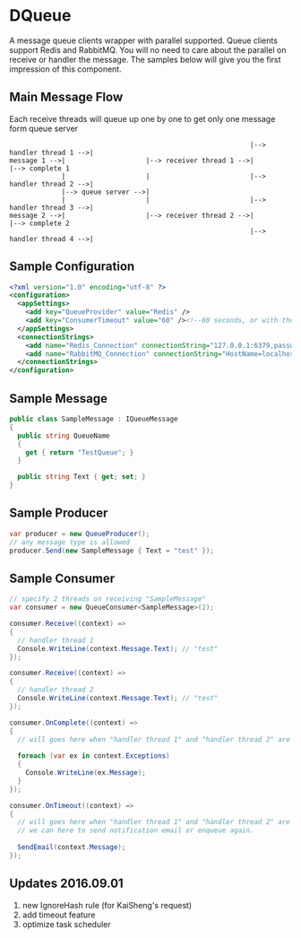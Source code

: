 # DQueue
A message queue clients wrapper with parallel supported. Queue clients support Redis and RabbitMQ. You will no need to care about the parallel on receive or handler the message. The samples below will give you the first impression of this component.

Main Message Flow
------------
Each receive threads will queue up one by one to get only one message form queue server
```text
                                                            |--> handler thread 1 -->|
message 1 -->|                    |--> receiver thread 1 -->|                        |--> complete 1
             |                    |                         |--> handler thread 2 -->|
             |--> queue server -->|
             |                    |                         |--> handler thread 3 -->|
message 2 -->|                    |--> receiver thread 2 -->|                        |--> complete 2
                                                            |--> handler thread 4 -->|
```

Sample Configuration
------------
```xml
<?xml version="1.0" encoding="utf-8" ?>
<configuration>
  <appSettings>
    <add key="QueueProvider" value="Redis" />
    <add key="ConsumerTimeout" value="60" /><!--60 seconds, or with the timespan format: 00:01:00-->
  </appSettings>
  <connectionStrings>
    <add name="Redis_Connection" connectionString="127.0.0.1:6379,password=,allowAdmin=true" />
    <add name="RabbitMQ_Connection" connectionString="HostName=localhost,UserName=rulee,Password=abc123" />
  </connectionStrings>
</configuration>
```

Sample Message
------------
```c#
public class SampleMessage : IQueueMessage
{
  public string QueueName
  {
    get { return "TestQueue"; }
  }

  public string Text { get; set; }
}
```

Sample Producer
------------
```c#
var producer = new QueueProducer();
// any message type is allowed
producer.Send(new SampleMessage { Text = "test" });
```

Sample Consumer
------------
```c#
// specify 2 threads on receiving "SampleMessage"
var consumer = new QueueConsumer<SampleMessage>(2);

consumer.Receive((context) =>
{
  // handler thread 1
  Console.WriteLine(context.Message.Text); // "test"
});

consumer.Receive((context) =>
{
  // handler thread 2
  Console.WriteLine(context.Message.Text); // "test"
});

consumer.OnComplete((context) =>
{
  // will goes here when "handler thread 1" and "handler thread 2" are done
  
  foreach (var ex in context.Exceptions)
  {
    Console.WriteLine(ex.Message);
  }
});

consumer.OnTimeout((context) =>
{
  // will goes here when "handler thread 1" and "handler thread 2" are timeout
  // we can here to send notification email or enqueue again.
  
  SendEmail(context.Message);
});
```

Updates 2016.09.01
------------
1. new IgnoreHash rule (for KaiSheng's request)
2. add timeout feature
3. optimize task scheduler
